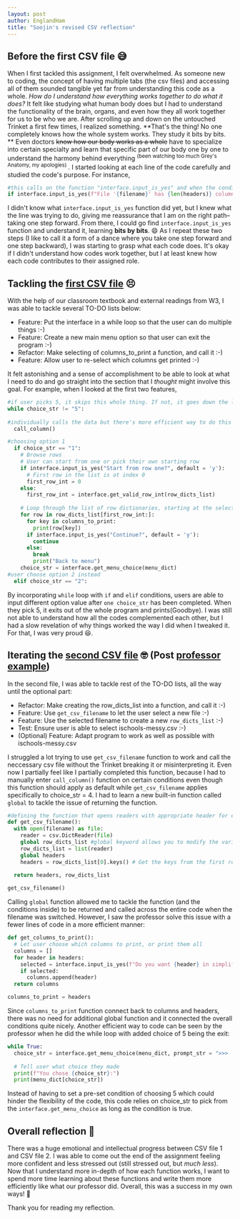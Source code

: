 ```yaml
---
layout: post
author: EnglandHam
title: "Soojin's revised CSV reflection"
---
```


## Before the first CSV file :sweat_smile:
When I first tackled this assignment, I felt overwhelmed. As someone new to coding, the concept of having multiple tabs (the csv files) and accessing all of them sounded tangible yet far from understanding this code as a whole. *How do I understand how everything works together to do what it does?* It felt like studying what human body does but I had to understand the functionality of the brain, organs, and even how they all work together for us to be who we are. After scrolling up and down on the untouched Trinket a first few times, I realized something. **That's the thing! No one completely knows how the whole system works. They study it bits by bits. ** Even doctors ~~know how our body works as a whole~~ have to specialize into certain specialty and learn that specific part of our body one by one to understand the harmony behind everything <sup> (been watching too much Grey's Anatomy, my apologies) </sup>. I started looking at each line of the code carefully and studied the code's purpose. For instance, 

```python
#this calls on the function "interface.input_is_yes" and when the condition meets, it will trigger that question with y/n question. 
if interface.input_is_yes(f"File '{filename}' has {len(headers)} columns. Select which columns to print?\n", default = "y"):
```

I didn't know what `interface.input_is_yes` function did yet, but I knew what the line was trying to do, giving me reassurance that I am on the right path– taking one step forward. From there, I could go find `interface.input_is_yes` function and understand it, learning **bits by bits**. :smile:
As I repeat these two steps (I like to call it a form of a dance where you take one step forward and one step backward), I was starting to grasp what each code does. It's okay if I didn't understand how codes work together, but I at least knew how each code contributes to their assigned role. 


## Tackling the [first CSV file](https://trinket.io/python3/73616401ec) :persevere:
With the help of our classroom textbook and external readings from W3, I was able to tackle several TO-DO lists below: 

- Feature: Put the interface in a while loop so that the user can do multiple things :-)
- Feature: Create a new main menu option so that user can exit the program :-)
- Refactor: Make selecting of columns_to_print a function, and call it :-)
- Feature: Allow user to re-select which columns get printed :-)

It felt astonishing and a sense of accomplishment to be able to look at what I need to do and go straight into the section that I *thought* might involve this goal. For example, when I looked at the first two features, 

```python
#if user picks 5, it skips this whole thing. If not, it goes down the list of "choice_str" to match whichever value input and continues
while choice_str != "5":
  
#individually calls the data but there's more efficient way to do this
  call_column()    

#choosing option 1 
  if choice_str == "1":
    # Browse rows
    # User can start from one or pick their own starting row
    if interface.input_is_yes("Start from row one?", default = 'y'):
      # First row in the list is at index 0
      first_row_int = 0
    else:
      first_row_int = interface.get_valid_row_int(row_dicts_list)
  
    # Loop through the list of row dictionaries, starting at the selected first row.
    for row in row_dicts_list[first_row_int:]:
      for key in columns_to_print:
        print(row[key])
      if interface.input_is_yes("Continue?", default = 'y'):
        continue
      else: 
        break
        print("Back to menu")
    choice_str = interface.get_menu_choice(menu_dict)
#user choose option 2 instead
  elif choice_str == "2":
  ```
By incorporating `while` loop with `if` and `elif` conditions, users are able to input different option value after `one choice_str` has been completed. When they pick 5, it exits out of the whole program and prints(Goodbye). I was still not able to understand how all the codes complemented each other, but I had a slow revelation of why things worked the way I did when I tweaked it. For that, I was very proud :satisfied:.


## Iterating the [second CSV file](https://trinket.io/python3/41e6af6e10) :nerd_face: (Post [professor example](https://trinket.io/python3/d230e0b321)) 
In the second file, I was able to tackle rest of the TO-DO lists, all the way until the optional part:
- Refactor: Make creating the row_dicts_list into a function, and call it :-)
- Feature: Use `get_csv_filename` to let the user select a new file :-)
- Feature: Use the selected filename to create a new `row_dicts_list` :-)
- Test: Ensure user is able to select ischools-messy.csv  :-)
- (Optional) Feature: Adapt program to work as well as possible with ischools-messy.csv

I struggled a lot trying to use `get_csv_filename` function to work and call the neccessary csv file without the Trinket breaking it or misinterpreting it. Even now I partially feel like I partially completed this function, because I had to manually enter `call_column()` function on certain conditions even though this function should apply as default while `get_csv_filename` applies specifically to choice_str = 4. I had to learn a new built-in function called `global` to tackle the issue of returning the function. 

```python
#defining the function that opens readers with appropriate header for each csv file
def get_csv_filename():
  with open(filename) as file:
    reader = csv.DictReader(file)
    global row_dicts_list #global keyword allows you to modify the variable outside of the current scope
    row_dicts_list = list(reader)
    global headers 
    headers = row_dicts_list[0].keys() # Get the keys from the first row #learned that this code cannot be outside of this function or it will keep calling ischools-clean.csv headers
  
  return headers, row_dicts_list

get_csv_filename()
```

Calling `global` function allowed me to tackle the function (and the conditions inside) to be returned and called across the entire code when the filename was switched. However, I saw the professor solve this issue with a fewer lines of code in a more efficient manner: 

```python
def get_columns_to_print():
  # Let user choose which columns to print, or print them all
  columns = []
  for header in headers:
    selected = interface.input_is_yes(f"Do you want {header} in simplified print view?", default = 'y')
    if selected:
      columns.append(header)
  return columns

columns_to_print = headers
```

Since `columns_to_print` function connect back to columns and headers, there was no need for additional global function and it connected the overall conditions quite nicely. Another efficient way to code can be seen by the professor when he did the while loop with added choice of 5 being the exit:

```python
while True:  
  choice_str = interface.get_menu_choice(menu_dict, prompt_str = ">>>  ")
  
  # Tell user what choice they made
  print(f"You chose {choice_str}:")
  print(menu_dict[choice_str])
```

Instead of having to set a pre-set condition of choosing 5 which could hinder the flexibility of the code, this code relies on choice_str to pick from the `interface.get_menu_choice` as long as the condition is true. 


## Overall reflection :thought_balloon:
There was a huge emotional and intellectual progress between CSV file 1 and CSV file 2. I was able to come out the end of the assignment feeling more confident and less stressed out (still stressed out, but *much less*). Now that I understand more in-depth of how each function works, I want to spend more time learning about these functions and write them more efficiently like what our professor did. Overall, this was a success in my own ways! :partying_face: 

Thank you for reading my reflection.
